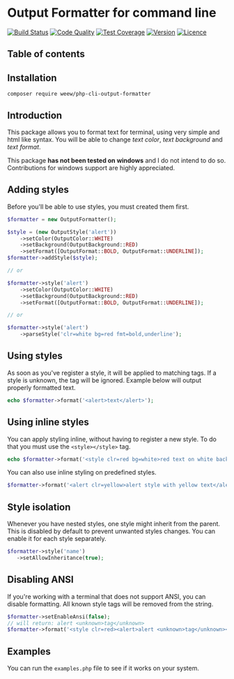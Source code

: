 # Output Formatter for command line

[![Build Status](https://img.shields.io/travis/weew/php-cli-output-formatter.svg)](https://travis-ci.org/weew/php-cli-output-formatter)
[![Code Quality](https://img.shields.io/scrutinizer/g/weew/php-cli-output-formatter.svg)](https://scrutinizer-ci.com/g/weew/php-cli-output-formatter)
[![Test Coverage](https://img.shields.io/coveralls/weew/php-cli-output-formatter.svg)](https://coveralls.io/github/weew/php-cli-output-formatter)
[![Version](https://img.shields.io/packagist/v/weew/php-cli-output-formatter.svg)](https://packagist.org/packages/weew/php-cli-output-formatter)
[![Licence](https://img.shields.io/packagist/l/weew/php-cli-output-formatter.svg)](https://packagist.org/packages/weew/php-cli-output-formatter)

## Table of contents

## Installation

`composer require weew/php-cli-output-formatter`

## Introduction

This package allows you to format text for terminal, using very simple and html like syntax. You will be able to change *text color*, *text background* and *text format*.

This package **has not been tested on windows** and I do not intend to do so. Contributions for windows support are highly appreciated.

## Adding styles

Before you'll be able to use styles, you must created them first.

```php
$formatter = new OutputFormatter();

$style = (new OutputStyle('alert'))
    ->setColor(OutputColor::WHITE)
    ->setBackground(OutputBackground::RED)
    ->setFormat([OutputFormat::BOLD, OutputFormat::UNDERLINE]);
$formatter->addStyle($style);

// or

$formatter->style('alert')
    ->setColor(OutputColor::WHITE)
    ->setBackground(OutputBackground::RED)
    ->setFormat([OutputFormat::BOLD, OutputFormat::UNDERLINE]);

// or

$formatter->style('alert')
    ->parseStyle('clr=white bg=red fmt=bold,underline');
```

## Using styles

As soon as you've register a style, it will be applied to matching tags. If a style is unknown, the tag will be ignored. Example below will output properly formatted text.

```php
echo $formatter->format('<alert>text</alert>');
```

## Using inline styles

You can apply styling inline, without having to register a new style. To do that you must use the `<style></style>` tag.

```php
echo $formatter->format('<style clr=red bg=white>red text on white background</style>');
```

You can also use inline styling on predefined styles.

```php
$formatter->format('<alert clr=yellow>alert style with yellow text</alert>');
```

## Style isolation

Whenever you have nested styles, one style might inherit from the parent. This is disabled by default to prevent unwanted styles changes. You can enable it for each style separately.

 ```php
 $formatter->style('name')
    ->setAllowInheritance(true);
 ```

## Disabling ANSI

If you're working with a terminal that does not support ANSI, you can disable formatting. All known style tags will be removed from the string.

```php
$formatter->setEnableAnsi(false);
// will return: alert <unknown>tag</unknown>
$formatter->format('<style clr=red><alert>alert <unknown>tag</unknown></alert></style>');
```

## Examples

You can run the `examples.php` file to see if it works on your system.
